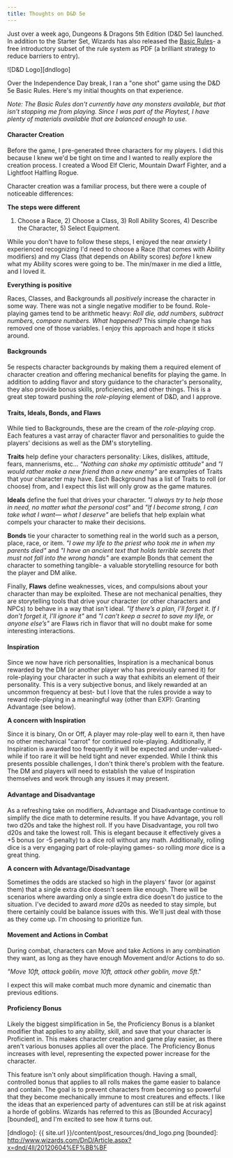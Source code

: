 ```yaml
---
title: Thoughts on D&D 5e
---
```


Just over a week ago, Dungeons & Dragons 5th Edition (D&D 5e) launched. In addition to the Starter Set, Wizards has also released the [Basic Rules][basic]- a free introductory subset of the rule system as PDF (a brilliant strategy to reduce barriers to entry). 

![D&D Logo][dndlogo]

Over the Independence Day break, I ran a "one shot" game using the D&D 5e Basic Rules. Here's my initial thoughts on that experience.

_Note: The Basic Rules don't currently have any monsters available, but that isn't stopping me from playing. Since I was part of the Playtest, I have plenty of materials available that are balanced enough to use._ 


#### Character Creation ####

Before the game, I pre-generated three characters for my players. I did this because I knew we'd be tight on time and I wanted to really explore the creation process. I created a Wood Elf Cleric, Mountain Dwarf Fighter, and a Lightfoot Halfling Rogue. 

Character creation was a familiar process, but there were a couple of noticeable differences:

**The steps were different**

1) Choose a Race, 2) Choose a Class, 3) Roll Ability Scores, 4) Describe the Character, 5) Select Equipment.

While you don't have to follow these steps, I enjoyed the near _anxiety_ I experienced recognizing I'd need to choose a Race (that comes with Ability modifiers) and my Class (that depends on Ability scores) _before_ I knew what my Ability scores were going to be. The min/maxer in me died a little, and I loved it.

**Everything is positive**

Races, Classes, and Backgrounds all _positively_ increase the character in some way. There was not a single negative modifier to be found. Role-playing games tend to be arithmetic heavy: _Roll die, add numbers, subtract numbers, compare numbers. What happened?_ This simple change has removed one of those variables. I enjoy this approach and hope it sticks around. 


#### Backgrounds ####

5e respects character backgrounds by making them a required element of character creation and offering mechanical benefits for playing the game. In addition to adding flavor and story guidance to the character's personality, they also provide bonus skills, proficiencies, and other things. This is a great step toward pushing the _role-playing_ element of D&D, and I approve.


#### Traits, Ideals, Bonds, and Flaws ####

While tied to Backgrounds, these are the cream of the _role-playing_ crop. Each features a vast array of character flavor and personalities to guide the players' decisions as well as the DM's storytelling.

**Traits** help define your characters personality: Likes, dislikes, attitude, fears, mannerisms, etc... _"Nothing can shake my optimistic attitude"_ and _"I would rather make a new friend than a new enemy"_ are examples of Traits that your character may have. Each Background has a list of Traits to roll (or choose) from, and I expect this list will only grow as the game matures.

**Ideals** define the fuel that drives your character. _"I always try to help those in need, no matter what the personal cost"_ and _"If I become strong, I can take what I want— what I deserve"_ are beliefs that help explain what compels your character to make their decisions.

**Bonds** tie your character to something real in the world such as a person, place, race, or item. _"I owe my life to the priest who took me in when my parents died"_ and _"I have an ancient text that holds terrible secrets that must not fall into the wrong hands"_ are example Bonds that cement the character to something tangible- a valuable storytelling resource for both the player and DM alike.

Finally, **Flaws** define weaknesses, vices, and compulsions about your character than may be exploited. These are not mechanical penalties, they are storytelling tools that drive your character (or other characters and NPCs) to behave in a way that isn't ideal. _"If there’s a plan, I’ll forget it. If I don’t forget it, I’ll ignore it"_ and _"I can’t keep a secret to save my life, or anyone else’s"_ are Flaws rich in flavor that will no doubt make for some interesting interactions.


#### Inspiration ####

Since we now have rich personalities, Inspiration is a mechanical bonus rewarded by the DM (or another player who has previously earned it) for role-playing your character in such a way that exhibits an element of their personality. This is a very subjective bonus, and likely rewarded at an uncommon frequency at best- but I love that the rules provide a way to reward role-playing in a meaningful way (other than EXP): Granting Advantage (see below).

**A concern with Inspiration**

Since it is binary, On or Off, A player may role-play well to earn it, then have no other mechanical "carrot" for continued role-playing. Additionally, if Inspiration is awarded too frequently it will be expected and under-valued- while if too rare it will be held tight and never expended. While I think this presents possible challenges, I don't think there's problem with the feature. The DM and players will need to establish the value of Inspiration themselves and work through any issues it may present.


#### Advantage and Disadvantage ###

As a refreshing take on modifiers, Advantage and Disadvantage continue to simplify the dice math to determine results. If you have Advantage, you roll two d20s and take the highest roll. If you have Disadvantage, you roll two d20s and take the lowest roll. This is elegant because it effectively gives a +5 bonus (or -5 penalty) to a dice roll without any math. Additionally, rolling dice is a very engaging part of role-playing games- so rolling _more_ dice is a great thing.

**A concern with Advantage/Disadvantage**

Sometimes the odds are stacked so high in the players' favor (or against them) that a single extra dice doesn't seem like enough. There will be scenarios where awarding only a single extra dice doesn't do justice to the situation. I've decided to award _more_ d20s as needed to stay simple, but there certainly could be balance issues with this. We'll just deal with those as they come up. I'm choosing to prioritize fun.


#### Movement and Actions in Combat ####

During combat, characters can Move and take Actions in any combination they want, as long as they have enough Movement and/or Actions to do so. 

_"Move 10ft, attack goblin, move 10ft, attack other goblin, move 5ft_." 

I expect this will make combat much more dynamic and cinematic than previous editions. 


#### Proficiency Bonus ####

Likely the biggest simplification in 5e, the Proficiency Bonus is a blanket modifier that applies to any ability, skill, and save that your character is Proficient in. This makes character creation and game play easier, as there aren't various bonuses applies all over the place. The Proficiency Bonus increases with level, representing the expected power increase for the character. 

This feature isn't only about simplification though. Having a small, controlled bonus that applies to all rolls makes the game easier to balance and contain. The goal is to prevent characters from becoming so powerful that they become mechanically immune to most creatures and effects. I like the ideas that an experienced party of adventures can still be at risk against a horde of goblins. Wizards has referred to this as [Bounded Accuracy][bounded], and I'm excited to see how it turns out.



[basic]: http://www.wizards.com/dnd/Article.aspx?x=dnd/basicrules
[backgrounds]: http://www.wizards.com/dnd/Article.aspx?x=dnd/4ll/20140505
[dndlogo]: {{ site.url }}/content/post_resources/dnd_logo.png
[bounded]: http://www.wizards.com/DnD/Article.aspx?x=dnd/4ll/20120604%EF%BB%BF